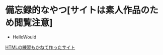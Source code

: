 # 備忘録的なやつ[サイトは素人作品のため閲覧注意]

* HelloWould

[HTMLの練習もかねて作ったサイト](file://file-svr/%E5%AD%A6%E7%94%9F%E7%94%A8/S1A1/S1A117/HTML%20git/%E5%82%99%E5%BF%98%E9%8C%B2.html)

